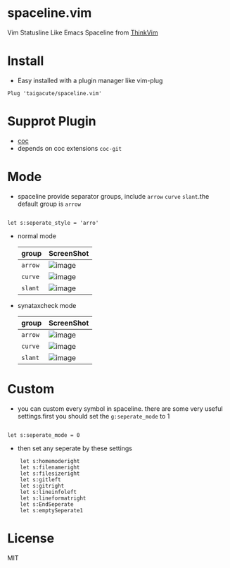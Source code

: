 # spaceline.vim

Vim Statusline Like Emacs Spaceline from [ThinkVim](https://github.com/taigacute/ThinkVim)

# Install

- Easy installed with a plugin manager like vim-plug

```
Plug 'taigacute/spaceline.vim'
```

# Supprot Plugin

- [coc](https://github.com/neoclide/coc.nvim)
- depends on coc extensions `coc-git`

# Mode

- spaceline provide separator groups, include `arrow` `curve` `slant`.the default group is `arrow`

```viml

let s:seperate_style = 'arro'
```

- normal mode

  | group   | ScreenShot                                                                        |
  | ------- | --------------------------------------------------------------------------------- |
  | `arrow` | ![image](https://github.com/taigacute/IMG/blob/master/spaceline/arrow-normal.png) |
  | `curve` | ![image](https://github.com/taigacute/IMG/blob/master/spaceline/curve.png)        |
  | `slant` | ![image](https://github.com/taigacute/IMG/blob/master/spaceline/slant.png)        |

- synataxcheck mode

  | group   | ScreenShot                                                                        |
  | ------- | --------------------------------------------------------------------------------- |
  | `arrow` | ![image](https://github.com/taigacute/IMG/blob/master/spaceline/arrow.png)        |
  | `curve` | ![image](https://github.com/taigacute/IMG/blob/master/spaceline/curve-normal.png) |
  | `slant` | ![image](https://github.com/taigacute/IMG/blob/master/spaceline/slant-normal.png) |  |

# Custom

- you can custom every symbol in spaceline. there are some very useful settings.first you should set the `g:seperate_mode` to 1

```viml

let s:seperate_mode = 0
```

- then set any seperate by these settings

```viml
    let s:homemoderight
    let s:filenameright
    let s:filesizeright
    let s:gitleft
    let s:gitright
    let s:lineinfoleft
    let s:lineformatright
    let s:EndSeperate
    let s:emptySeperate1
```

# License

MIT
